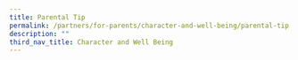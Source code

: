 ```yaml
---
title: Parental Tip
permalink: /partners/for-parents/character-and-well-being/parental-tip
description: ""
third_nav_title: Character and Well Being
---
```

